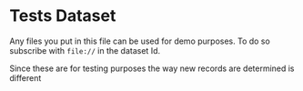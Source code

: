 # Tests Dataset
Any files you put in this file can be used for demo purposes. To do so subscribe with `file://` in the dataset Id.

Since these are for testing purposes the way new records are determined is different